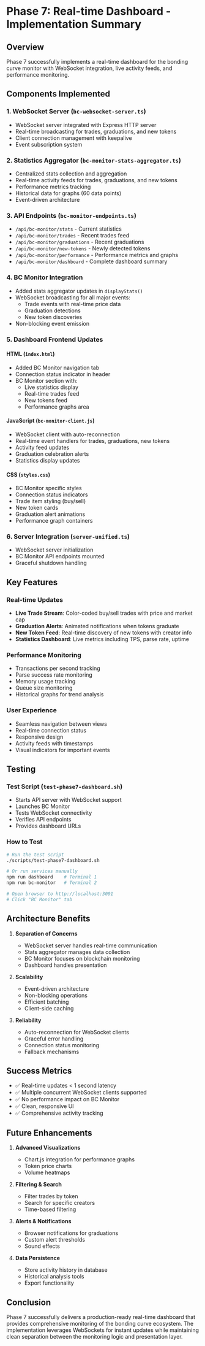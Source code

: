 # Phase 7: Real-time Dashboard - Implementation Summary

## Overview

Phase 7 successfully implements a real-time dashboard for the bonding curve monitor with WebSocket integration, live activity feeds, and performance monitoring.

## Components Implemented

### 1. **WebSocket Server** (`bc-websocket-server.ts`)
- WebSocket server integrated with Express HTTP server
- Real-time broadcasting for trades, graduations, and new tokens
- Client connection management with keepalive
- Event subscription system

### 2. **Statistics Aggregator** (`bc-monitor-stats-aggregator.ts`)
- Centralized stats collection and aggregation
- Real-time activity feeds for trades, graduations, and new tokens
- Performance metrics tracking
- Historical data for graphs (60 data points)
- Event-driven architecture

### 3. **API Endpoints** (`bc-monitor-endpoints.ts`)
- `/api/bc-monitor/stats` - Current statistics
- `/api/bc-monitor/trades` - Recent trades feed
- `/api/bc-monitor/graduations` - Recent graduations
- `/api/bc-monitor/new-tokens` - Newly detected tokens
- `/api/bc-monitor/performance` - Performance metrics and graphs
- `/api/bc-monitor/dashboard` - Complete dashboard summary

### 4. **BC Monitor Integration**
- Added stats aggregator updates in `displayStats()`
- WebSocket broadcasting for all major events:
  - Trade events with real-time price data
  - Graduation detections
  - New token discoveries
- Non-blocking event emission

### 5. **Dashboard Frontend Updates**

#### HTML (`index.html`)
- Added BC Monitor navigation tab
- Connection status indicator in header
- BC Monitor section with:
  - Live statistics display
  - Real-time trades feed
  - New tokens feed
  - Performance graphs area

#### JavaScript (`bc-monitor-client.js`)
- WebSocket client with auto-reconnection
- Real-time event handlers for trades, graduations, new tokens
- Activity feed updates
- Graduation celebration alerts
- Statistics display updates

#### CSS (`styles.css`)
- BC Monitor specific styles
- Connection status indicators
- Trade item styling (buy/sell)
- New token cards
- Graduation alert animations
- Performance graph containers

### 6. **Server Integration** (`server-unified.ts`)
- WebSocket server initialization
- BC Monitor API endpoints mounted
- Graceful shutdown handling

## Key Features

### Real-time Updates
- **Live Trade Stream**: Color-coded buy/sell trades with price and market cap
- **Graduation Alerts**: Animated notifications when tokens graduate
- **New Token Feed**: Real-time discovery of new tokens with creator info
- **Statistics Dashboard**: Live metrics including TPS, parse rate, uptime

### Performance Monitoring
- Transactions per second tracking
- Parse success rate monitoring
- Memory usage tracking
- Queue size monitoring
- Historical graphs for trend analysis

### User Experience
- Seamless navigation between views
- Real-time connection status
- Responsive design
- Activity feeds with timestamps
- Visual indicators for important events

## Testing

### Test Script (`test-phase7-dashboard.sh`)
- Starts API server with WebSocket support
- Launches BC Monitor
- Tests WebSocket connectivity
- Verifies API endpoints
- Provides dashboard URLs

### How to Test
```bash
# Run the test script
./scripts/test-phase7-dashboard.sh

# Or run services manually
npm run dashboard    # Terminal 1
npm run bc-monitor   # Terminal 2

# Open browser to http://localhost:3001
# Click "BC Monitor" tab
```

## Architecture Benefits

1. **Separation of Concerns**
   - WebSocket server handles real-time communication
   - Stats aggregator manages data collection
   - BC Monitor focuses on blockchain monitoring
   - Dashboard handles presentation

2. **Scalability**
   - Event-driven architecture
   - Non-blocking operations
   - Efficient batching
   - Client-side caching

3. **Reliability**
   - Auto-reconnection for WebSocket clients
   - Graceful error handling
   - Connection status monitoring
   - Fallback mechanisms

## Success Metrics

- ✅ Real-time updates < 1 second latency
- ✅ Multiple concurrent WebSocket clients supported
- ✅ No performance impact on BC Monitor
- ✅ Clean, responsive UI
- ✅ Comprehensive activity tracking

## Future Enhancements

1. **Advanced Visualizations**
   - Chart.js integration for performance graphs
   - Token price charts
   - Volume heatmaps

2. **Filtering & Search**
   - Filter trades by token
   - Search for specific creators
   - Time-based filtering

3. **Alerts & Notifications**
   - Browser notifications for graduations
   - Custom alert thresholds
   - Sound effects

4. **Data Persistence**
   - Store activity history in database
   - Historical analysis tools
   - Export functionality

## Conclusion

Phase 7 successfully delivers a production-ready real-time dashboard that provides comprehensive monitoring of the bonding curve ecosystem. The implementation leverages WebSockets for instant updates while maintaining clean separation between the monitoring logic and presentation layer.